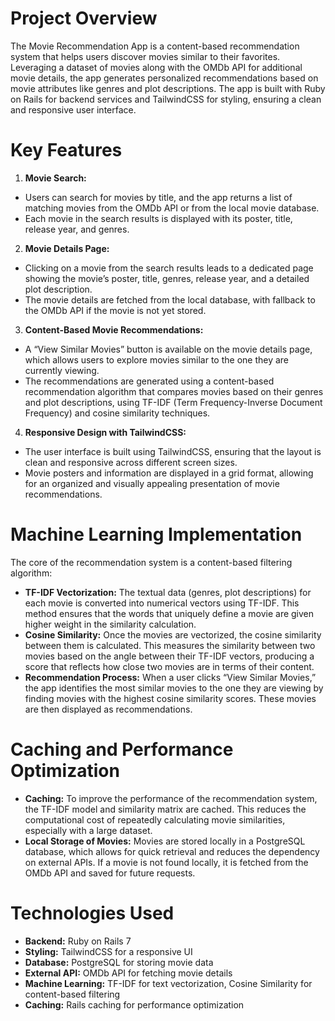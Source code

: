 # Project Overview

The Movie Recommendation App is a content-based recommendation system that helps users discover movies similar to their favorites. Leveraging a dataset of movies along with the OMDb API for additional movie details, the app generates personalized recommendations based on movie attributes like genres and plot descriptions. The app is built with Ruby on Rails for backend services and TailwindCSS for styling, ensuring a clean and responsive user interface.

# Key Features

1.	**Movie Search:**
- Users can search for movies by title, and the app returns a list of matching movies from the OMDb API or from the local movie database.
- Each movie in the search results is displayed with its poster, title, release year, and genres.
2.	**Movie Details Page:**
- Clicking on a movie from the search results leads to a dedicated page showing the movie’s poster, title, genres, release year, and a detailed plot description.
- The movie details are fetched from the local database, with fallback to the OMDb API if the movie is not yet stored.
3.	**Content-Based Movie Recommendations:**
- A “View Similar Movies” button is available on the movie details page, which allows users to explore movies similar to the one they are currently viewing.
- The recommendations are generated using a content-based recommendation algorithm that compares movies based on their genres and plot descriptions, using TF-IDF (Term Frequency-Inverse Document Frequency) and cosine similarity techniques.
4.	**Responsive Design with TailwindCSS:**
- The user interface is built using TailwindCSS, ensuring that the layout is clean and responsive across different screen sizes.
- Movie posters and information are displayed in a grid format, allowing for an organized and visually appealing presentation of movie recommendations.

# Machine Learning Implementation

The core of the recommendation system is a content-based filtering algorithm:

- **TF-IDF Vectorization:** The textual data (genres, plot descriptions) for each movie is converted into numerical vectors using TF-IDF. This method ensures that the words that uniquely define a movie are given higher weight in the similarity calculation.
- **Cosine Similarity:** Once the movies are vectorized, the cosine similarity between them is calculated. This measures the similarity between two movies based on the angle between their TF-IDF vectors, producing a score that reflects how close two movies are in terms of their content.
- **Recommendation Process:** When a user clicks “View Similar Movies,” the app identifies the most similar movies to the one they are viewing by finding movies with the highest cosine similarity scores. These movies are then displayed as recommendations.

# Caching and Performance Optimization

- **Caching:** To improve the performance of the recommendation system, the TF-IDF model and similarity matrix are cached. This reduces the computational cost of repeatedly calculating movie similarities, especially with a large dataset.
- **Local Storage of Movies:** Movies are stored locally in a PostgreSQL database, which allows for quick retrieval and reduces the dependency on external APIs. If a movie is not found locally, it is fetched from the OMDb API and saved for future requests.

# Technologies Used

- **Backend:** Ruby on Rails 7
- **Styling:** TailwindCSS for a responsive UI
- **Database:** PostgreSQL for storing movie data
- **External API:** OMDb API for fetching movie details
- **Machine Learning:** TF-IDF for text vectorization, Cosine Similarity for content-based filtering
- **Caching:** Rails caching for performance optimization

